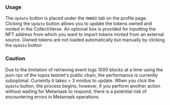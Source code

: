 ### Usage

The `Update` button is placed under the `OWNED` tab on the profile page. Clicking the `Update` button allows you to update the tokens owned and minted in the CollectiVerse. An optional box is provided for inputting the NFT address from which you want to import tokens minted from an external source. Owned tokens are not loaded automatically but manually by clicking the `Update` button

### Caution

Due to the limitation of retrieving event logs 1000 blocks at a time using the json-rpc of the topos testnet's public chain, the performance is currently suboptimal. Currently it takes > 3 minitus to update. When you click the `Update` button, the process begins; however, if you perform another action without waiting for Metamask to respond, there is a potential risk of encountering errors in Metamask operations.
